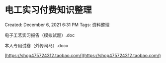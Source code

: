 # 电工实习付费知识整理

Created: December 6, 2021 6:31 PM
Tags: 资料整理

电子工艺实习报告（模拟试题）.doc

本人专用试卷（外传司马）.docx

[https://shop475724312.taobao.com/](https://shop475724312.taobao.com/)